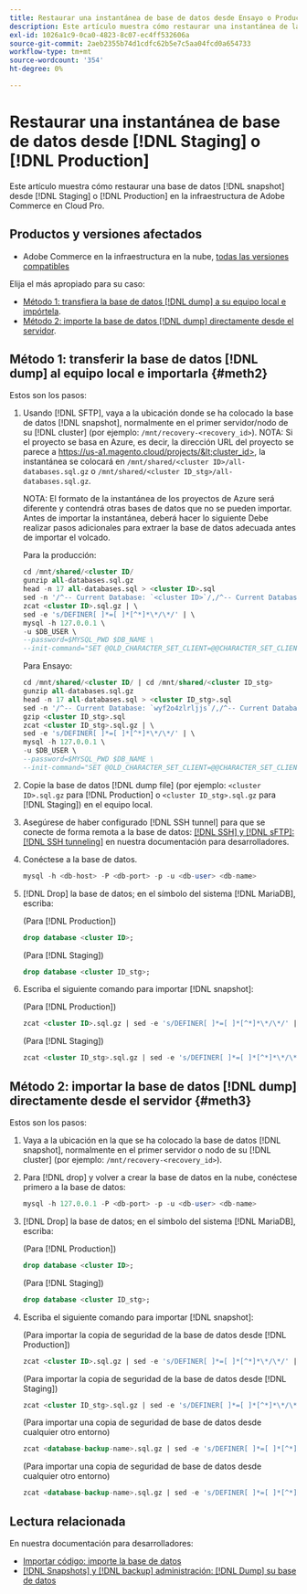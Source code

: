 ```yaml
---
title: Restaurar una instantánea de base de datos desde Ensayo o Producción
description: Este artículo muestra cómo restaurar una instantánea de la base de datos desde Ensayo o Producción en Adobe Commerce en la infraestructura en la nube.
exl-id: 1026a1c9-0ca0-4823-8c07-ec4ff532606a
source-git-commit: 2aeb2355b74d1cdfc62b5e7c5aa04fcd0a654733
workflow-type: tm+mt
source-wordcount: '354'
ht-degree: 0%

---
```


# Restaurar una instantánea de base de datos desde [!DNL Staging] o [!DNL Production]

Este artículo muestra cómo restaurar una base de datos [!DNL snapshot] desde [!DNL Staging] o [!DNL Production] en la infraestructura de Adobe Commerce en Cloud Pro.

## Productos y versiones afectados

* Adobe Commerce en la infraestructura en la nube, [todas las versiones compatibles](https://magento.com/sites/default/files/magento-software-lifecycle-policy.pdf)

Elija el más apropiado para su caso:

* [Método 1: transfiera la base de datos [!DNL dump] a su equipo local e impórtela](#meth2).
* [Método 2: importe la base de datos [!DNL dump] directamente desde el servidor](#meth3).

## Método 1: transferir la base de datos [!DNL dump] al equipo local e importarla {#meth2}

Estos son los pasos:

1. Usando [!DNL SFTP], vaya a la ubicación donde se ha colocado la base de datos [!DNL snapshot], normalmente en el primer servidor/nodo de su [!DNL cluster] (por ejemplo: `/mnt/recovery-<recovery_id>`). NOTA: Si el proyecto se basa en Azure, es decir, la dirección URL del proyecto se parece a https://us-a1.magento.cloud/projects/&lt;cluster_id>, la instantánea se colocará en `/mnt/shared/<cluster ID>/all-databases.sql.gz` o `/mnt/shared/<cluster ID_stg>/all-databases.sql.gz`.

   NOTA: El formato de la instantánea de los proyectos de Azure será diferente y contendrá otras bases de datos que no se pueden importar. Antes de importar la instantánea, deberá hacer lo siguiente     Debe realizar pasos adicionales para extraer la base de datos adecuada antes de importar el volcado.

   Para la producción:

   ```sql
   cd /mnt/shared/<cluster ID/
   gunzip all-databases.sql.gz 
   head -n 17 all-databases.sql > <cluster ID>.sql 
   sed -n '/^-- Current Database: `<cluster ID>`/,/^-- Current Database: `/p' all-databases.sql >> <cluster ID>.sql gzip <cluster ID>.sql
   zcat <cluster ID>.sql.gz | \
   sed -e 's/DEFINER[ ]*=[ ]*[^*]*\*/\*/' | \
   mysql -h 127.0.0.1 \
   -u $DB_USER \
   --password=$MYSQL_PWD $DB_NAME \
   --init-command="SET @OLD_CHARACTER_SET_CLIENT=@@CHARACTER_SET_CLIENT ;SET @OLD_CHARACTER_SET_RESULTS=@@CHARACTER_SET_RESULTS ;SET @OLD_COLLATION_CONNECTION=@@COLLATION_CONNECTION ;SET NAMES utf8 ;SET @OLD_TIME_ZONE=@@TIME_ZONE ;SET TIME_ZONE='+00:00' ;SET @OLD_UNIQUE_CHECKS=@@UNIQUE_CHECKS, UNIQUE_CHECKS=0 ;SET @OLD_FOREIGN_KEY_CHECKS=@@FOREIGN_KEY_CHECKS, FOREIGN_KEY_CHECKS=0 ;SET @OLD_SQL_MODE=@@SQL_MODE, SQL_MODE='NO_AUTO_VALUE_ON_ZERO' ;SET @OLD_SQL_NOTES=@@SQL_NOTES, SQL_NOTES=0;"
   ```

   Para Ensayo:

   ```sql
   cd /mnt/shared/<cluster ID/ | cd /mnt/shared/<cluster ID_stg>
   gunzip all-databases.sql.gz 
   head -n 17 all-databases.sql > <cluster ID_stg>.sql
   sed -n '/^-- Current Database: `wyf2o4zlrljjs`/,/^-- Current Database: `/p' all-databases.sql >> <cluster ID_stg>.sql 
   gzip <cluster ID_stg>.sql  
   zcat <cluster ID_stg>.sql.gz | \
   sed -e 's/DEFINER[ ]*=[ ]*[^*]*\*/\*/' | \
   mysql -h 127.0.0.1 \
   -u $DB_USER \
   --password=$MYSQL_PWD $DB_NAME \
   --init-command="SET @OLD_CHARACTER_SET_CLIENT=@@CHARACTER_SET_CLIENT ;SET @OLD_CHARACTER_SET_RESULTS=@@CHARACTER_SET_RESULTS ;SET @OLD_COLLATION_CONNECTION=@@COLLATION_CONNECTION ;SET NAMES utf8 ;SET @OLD_TIME_ZONE=@@TIME_ZONE ;SET TIME_ZONE='+00:00' ;SET @OLD_UNIQUE_CHECKS=@@UNIQUE_CHECKS, UNIQUE_CHECKS=0 ;SET @OLD_FOREIGN_KEY_CHECKS=@@FOREIGN_KEY_CHECKS, FOREIGN_KEY_CHECKS=0 ;SET @OLD_SQL_MODE=@@SQL_MODE, SQL_MODE='NO_AUTO_VALUE_ON_ZERO' ;SET @OLD_SQL_NOTES=@@SQL_NOTES, SQL_NOTES=0;"
   ```

1. Copie la base de datos [!DNL dump file] (por ejemplo: `<cluster ID>.sql.gz` para [!DNL Production] o `<cluster ID_stg>.sql.gz` para [!DNL Staging]) en el equipo local.
1. Asegúrese de haber configurado [!DNL SSH tunnel] para que se conecte de forma remota a la base de datos: [[!DNL SSH] y [!DNL sFTP]: [!DNL SSH tunneling]](https://experienceleague.adobe.com/en/docs/commerce-cloud-service/user-guide/develop/secure-connections#env-start-tunn) en nuestra documentación para desarrolladores.
1. Conéctese a la base de datos.

   ```sql
   mysql -h <db-host> -P <db-port> -p -u <db-user> <db-name>
   ```

1. [!DNL Drop] la base de datos; en el símbolo del sistema [!DNL MariaDB], escriba:

   (Para [!DNL Production])

   ```sql
   drop database <cluster ID>;
   ```

   (Para [!DNL Staging])

   ```sql
   drop database <cluster ID_stg>;
   ```

1. Escriba el siguiente comando para importar [!DNL snapshot]:

   (Para [!DNL Production])

   ```sql
   zcat <cluster ID>.sql.gz | sed -e 's/DEFINER[ ]*=[ ]*[^*]*\*/\*/' | mysql -h 127.0.0.1 -P <db-port> -p -u   <db-user> <db-name>
   ```

   (Para [!DNL Staging])

   ```sql
   zcat <cluster ID_stg>.sql.gz | sed -e 's/DEFINER[ ]*=[ ]*[^*]*\*/\*/' | mysql -h 127.0.0.1 -P <db-port> -p -u   <db-user> <db-name>
   ```

## Método 2: importar la base de datos [!DNL dump] directamente desde el servidor {#meth3}

Estos son los pasos:

1. Vaya a la ubicación en la que se ha colocado la base de datos [!DNL snapshot], normalmente en el primer servidor o nodo de su [!DNL cluster] (por ejemplo: `/mnt/recovery-<recovery_id>`).
1. Para [!DNL drop] y volver a crear la base de datos en la nube, conéctese primero a la base de datos:

   ```sql
   mysql -h 127.0.0.1 -P <db-port> -p -u <db-user> <db-name>
   ```

1. [!DNL Drop] la base de datos; en el símbolo del sistema [!DNL MariaDB], escriba:

   (Para [!DNL Production])

   ```sql
   drop database <cluster ID>;
   ```

   (Para [!DNL Staging])

   ```sql
   drop database <cluster ID_stg>;
   ```

1. Escriba el siguiente comando para importar [!DNL snapshot]:

   (Para importar la copia de seguridad de la base de datos desde [!DNL Production])

   ```sql
   zcat <cluster ID>.sql.gz | sed -e 's/DEFINER[ ]*=[ ]*[^*]*\*/\*/' | mysql -h 127.0.0.1 -p -u <db-user> <db-name>
   ```

   (Para importar la copia de seguridad de la base de datos desde [!DNL Staging])

   ```sql
   zcat <cluster ID_stg>.sql.gz | sed -e 's/DEFINER[ ]*=[ ]*[^*]*\*/\*/' | mysql -h 127.0.0.1 -p -u <db-user> <db-name>
   ```

   (Para importar una copia de seguridad de base de datos desde cualquier otro entorno)

   ```sql
   zcat <database-backup-name>.sql.gz | sed -e 's/DEFINER[ ]*=[ ]*[^*]*\*/\*/' | mysql -h 127.0.0.1 -p -u <db-user> <db-name>
   ```

   (Para importar una copia de seguridad de base de datos desde cualquier otro entorno)

   ```sql
   zcat <database-backup-name>.sql.gz | sed -e 's/DEFINER[ ]*=[ ]*[^*]*\*/\*/' | mysql -h 127.0.0.1 -p -u <db-user> <db-name>
   ```

## Lectura relacionada

En nuestra documentación para desarrolladores:

* [Importar código: importe la base de datos](https://experienceleague.adobe.com/en/docs/commerce-cloud-service/user-guide/develop/deploy/staging-production)
* [[!DNL Snapshots] y [!DNL backup] administración: [!DNL Dump] su base de datos](https://experienceleague.adobe.com/en/docs/commerce-cloud-service/user-guide/develop/storage/snapshots)
